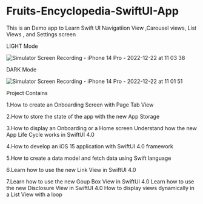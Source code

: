 # Fruits-Encyclopedia-SwiftUI-App
This is an Demo app to Learn Swift UI Navigatiion View ,Carousel views, List Views , and Settings screen

LIGHT Mode

![Simulator Screen Recording - iPhone 14 Pro - 2022-12-22 at 11 03 38](https://user-images.githubusercontent.com/19324077/209066187-e12dd88d-daab-471a-a6ac-1fe2577c6da1.gif)


DARK Mode

![Simulator Screen Recording - iPhone 14 Pro - 2022-12-22 at 11 01 51](https://user-images.githubusercontent.com/19324077/209066539-54852806-9866-42a5-a716-5f831e5f303d.gif)


Project Contains 

1.How to create an Onboarding Screen with Page Tab View

2.How to store the state of the app with the new App Storage

3.How to display an Onboarding or a Home screen Understand how the new App Life Cycle works in SwiftUI 4.0

4.How to develop an iOS 15 application with SwiftUI 4.0 framework

5.How to create a data model and fetch data using Swift language

6.Learn how to use the new Link View in SwiftUI 4.0

7.Learn how to use the new Goup Box View in SwiftUI 4.0 Learn how to use the new Disclosure View in SwiftUI 4.0 How to display views dynamically in a List View with a loop

